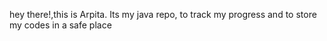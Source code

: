 hey there!,this is Arpita.
Its my java repo, to track my progress and to store my codes in a safe place
